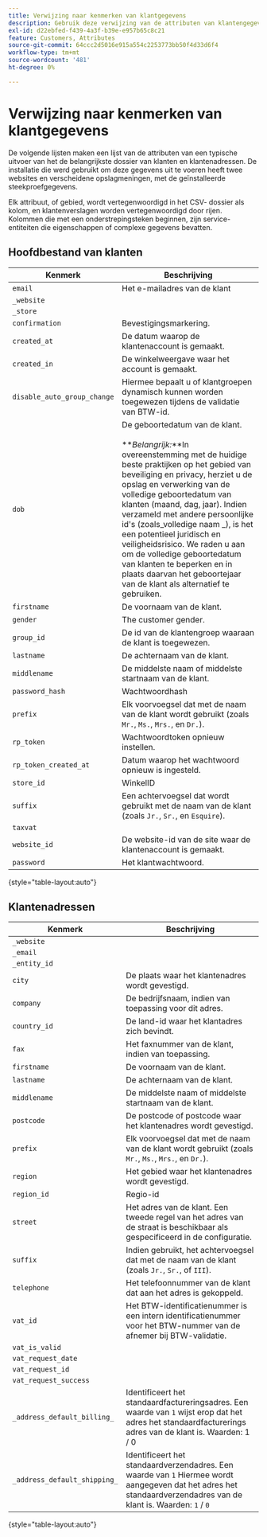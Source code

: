```yaml
---
title: Verwijzing naar kenmerken van klantgegevens
description: Gebruik deze verwijzing van de attributen van klantengegevens wanneer u met de invoer en de uitvoer van klantgegevens werkt.
exl-id: d22ebfed-f439-4a3f-b39e-e957b65c8c21
feature: Customers, Attributes
source-git-commit: 64ccc2d5016e915a554c2253773bb50f4d33d6f4
workflow-type: tm+mt
source-wordcount: '481'
ht-degree: 0%

---
```


# Verwijzing naar kenmerken van klantgegevens

De volgende lijsten maken een lijst van de attributen van een typische uitvoer van het de belangrijkste dossier van klanten en klantenadressen. De installatie die werd gebruikt om deze gegevens uit te voeren heeft twee websites en verscheidene opslagmeningen, met de geïnstalleerde steekproefgegevens.

Elk attribuut, of gebied, wordt vertegenwoordigd in het CSV- dossier als kolom, en klantenverslagen worden vertegenwoordigd door rijen. Kolommen die met een onderstrepingsteken beginnen, zijn service-entiteiten die eigenschappen of complexe gegevens bevatten.

## Hoofdbestand van klanten

| Kenmerk | Beschrijving |
|--- |--- |
| `email` | Het e-mailadres van de klant |
| `_website` |  |
| `_store` |  |
| `confirmation` | Bevestigingsmarkering. |
| `created_at` | De datum waarop de klantenaccount is gemaakt. |
| `created_in` | De winkelweergave waar het account is gemaakt. |
| `disable_auto_group_change` | Hiermee bepaalt u of klantgroepen dynamisch kunnen worden toegewezen tijdens de validatie van BTW-id. |
| `dob` | De geboortedatum van de klant. <br><br>**_Belangrijk:_**In overeenstemming met de huidige beste praktijken op het gebied van beveiliging en privacy, herziet u de opslag en verwerking van de volledige geboortedatum van klanten (maand, dag, jaar). Indien verzameld met andere persoonlijke id&#39;s (zoals_volledige naam _), is het een potentieel juridisch en veiligheidsrisico. We raden u aan om de volledige geboortedatum van klanten te beperken en in plaats daarvan het geboortejaar van de klant als alternatief te gebruiken. |
| `firstname` | De voornaam van de klant. |
| `gender` | The customer gender. |
| `group_id` | De id van de klantengroep waaraan de klant is toegewezen. |
| `lastname` | De achternaam van de klant. |
| `middlename` | De middelste naam of middelste startnaam van de klant. |
| `password_hash` | Wachtwoordhash |
| `prefix` | Elk voorvoegsel dat met de naam van de klant wordt gebruikt (zoals `Mr.`, `Ms.`, `Mrs.`, en `Dr.`). |
| `rp_token` | Wachtwoordtoken opnieuw instellen. |
| `rp_token_created_at` | Datum waarop het wachtwoord opnieuw is ingesteld. |
| `store_id` | WinkelID |
| `suffix` | Een achtervoegsel dat wordt gebruikt met de naam van de klant (zoals `Jr.`, `Sr.`, en `Esquire`). |
| `taxvat` |  |
| `website_id` | De website-id van de site waar de klantenaccount is gemaakt. |
| `password` | Het klantwachtwoord. |

{style="table-layout:auto"}

## Klantenadressen

| Kenmerk | Beschrijving |
|--- |--- |
| `_website` |  |
| `_email` |  |
| `_entity_id` |  |
| `city` | De plaats waar het klantenadres wordt gevestigd. |
| `company` | De bedrijfsnaam, indien van toepassing voor dit adres. |
| `country_id` | De land-id waar het klantadres zich bevindt. |
| `fax` | Het faxnummer van de klant, indien van toepassing. |
| `firstname` | De voornaam van de klant. |
| `lastname` | De achternaam van de klant. |
| `middlename` | De middelste naam of middelste startnaam van de klant. |
| `postcode` | De postcode of postcode waar het klantenadres wordt gevestigd. |
| `prefix` | Elk voorvoegsel dat met de naam van de klant wordt gebruikt (zoals `Mr.`, `Ms.`, `Mrs.`, en `Dr.`). |
| `region` | Het gebied waar het klantenadres wordt gevestigd. |
| `region_id` | Regio-id |
| `street` | Het adres van de klant. Een tweede regel van het adres van de straat is beschikbaar als gespecificeerd in de configuratie. |
| `suffix` | Indien gebruikt, het achtervoegsel dat met de naam van de klant (zoals `Jr.`, `Sr.`, of `III`). |
| `telephone` | Het telefoonnummer van de klant dat aan het adres is gekoppeld. |
| `vat_id` | Het BTW-identificatienummer is een intern identificatienummer voor het BTW-nummer van de afnemer bij BTW-validatie. |
| `vat_is_valid` |  |
| `vat_request_date` |  |
| `vat_request_id` |  |
| `vat_request_success` |  |
| `_address_default_billing_` | Identificeert het standaardfactureringsadres. Een waarde van `1` wijst erop dat het adres het standaardfacturerings adres van de klant is. Waarden: 1 / 0 |
| `_address_default_shipping_` | Identificeert het standaardverzendadres. Een waarde van `1` Hiermee wordt aangegeven dat het adres het standaardverzendadres van de klant is. Waarden: `1` / `0` |

{style="table-layout:auto"}
